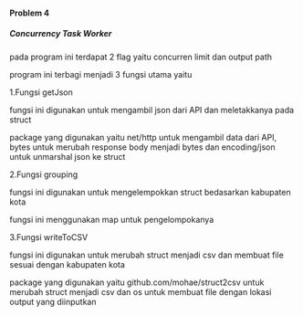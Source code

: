#### Problem 4
##### Concurrency Task Worker
pada program ini terdapat 2 flag yaitu concurren limit dan output path

program ini terbagi menjadi 3 fungsi utama yaitu

1.Fungsi getJson

fungsi ini digunakan untuk mengambil json dari API dan meletakkanya pada struct

package yang digunakan yaitu net/http untuk mengambil data dari API, bytes untuk 
merubah response body menjadi bytes dan encoding/json untuk unmarshal json ke struct

2.Fungsi grouping

fungsi ini digunakan untuk mengelempokkan struct bedasarkan kabupaten kota

fungsi ini menggunakan map untuk pengelompokanya

3.Fungsi writeToCSV

fungsi ini digunakan untuk merubah struct menjadi csv dan membuat file sesuai dengan kabupaten kota

package yang digunakan yaitu github.com/mohae/struct2csv untuk merubah struct menjadi csv 
dan os untuk membuat file dengan lokasi output yang diinputkan 